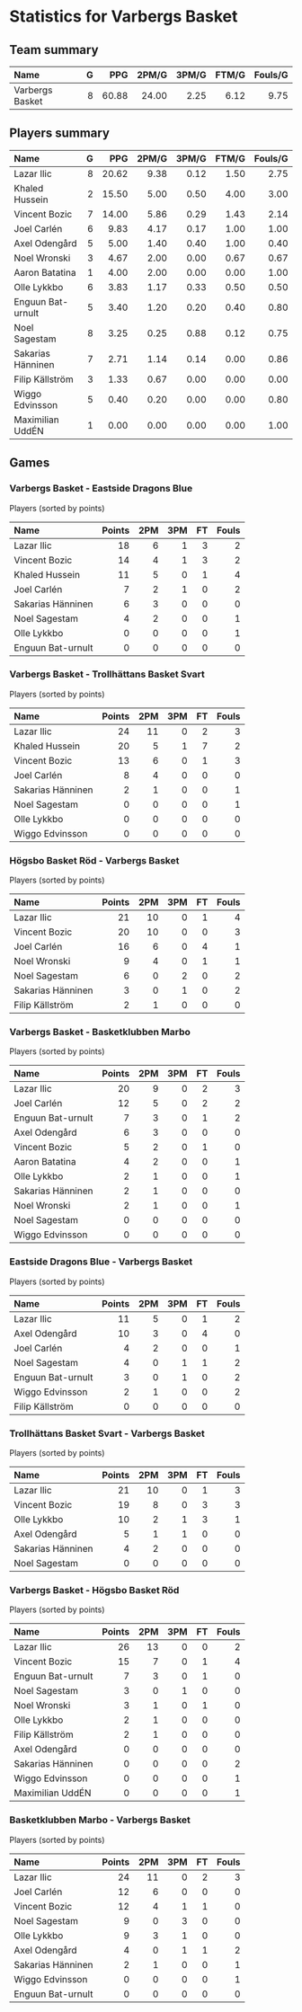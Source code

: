 # Statistics for Varbergs Basket

## Team summary

| Name | G | PPG | 2PM/G | 3PM/G | FTM/G | Fouls/G |
|:-----|--:|----:|------:|------:|------:|--------:|
| Varbergs Basket | 8 | 60.88 | 24.00 | 2.25 | 6.12 | 9.75 |

## Players summary

| Name | G | PPG | 2PM/G | 3PM/G | FTM/G | Fouls/G |
|:-----|--:|----:|------:|------:|------:|--------:|
| Lazar Ilic | 8 | 20.62 | 9.38 | 0.12 | 1.50 | 2.75 |
| Khaled Hussein | 2 | 15.50 | 5.00 | 0.50 | 4.00 | 3.00 |
| Vincent Bozic | 7 | 14.00 | 5.86 | 0.29 | 1.43 | 2.14 |
| Joel Carlén | 6 | 9.83 | 4.17 | 0.17 | 1.00 | 1.00 |
| Axel Odengård | 5 | 5.00 | 1.40 | 0.40 | 1.00 | 0.40 |
| Noel Wronski | 3 | 4.67 | 2.00 | 0.00 | 0.67 | 0.67 |
| Aaron Batatina | 1 | 4.00 | 2.00 | 0.00 | 0.00 | 1.00 |
| Olle Lykkbo | 6 | 3.83 | 1.17 | 0.33 | 0.50 | 0.50 |
| Enguun Bat-urnult | 5 | 3.40 | 1.20 | 0.20 | 0.40 | 0.80 |
| Noel Sagestam | 8 | 3.25 | 0.25 | 0.88 | 0.12 | 0.75 |
| Sakarias Hänninen | 7 | 2.71 | 1.14 | 0.14 | 0.00 | 0.86 |
| Filip Källström | 3 | 1.33 | 0.67 | 0.00 | 0.00 | 0.00 |
| Wiggo Edvinsson | 5 | 0.40 | 0.20 | 0.00 | 0.00 | 0.80 |
| Maximilian UddÉN | 1 | 0.00 | 0.00 | 0.00 | 0.00 | 1.00 |

## Games

### Varbergs Basket - Eastside Dragons Blue

Players (sorted by points)

| Name | Points | 2PM | 3PM | FT | Fouls |
|:-----|-------:|----:|----:|---:|------:|
| Lazar Ilic | 18 |  6 |  1 |  3 |  2 |
| Vincent Bozic | 14 |  4 |  1 |  3 |  2 |
| Khaled Hussein | 11 |  5 |  0 |  1 |  4 |
| Joel Carlén |  7 |  2 |  1 |  0 |  2 |
| Sakarias Hänninen |  6 |  3 |  0 |  0 |  0 |
| Noel Sagestam |  4 |  2 |  0 |  0 |  1 |
| Olle Lykkbo |  0 |  0 |  0 |  0 |  1 |
| Enguun Bat-urnult |  0 |  0 |  0 |  0 |  0 |

### Varbergs Basket - Trollhättans Basket Svart

Players (sorted by points)

| Name | Points | 2PM | 3PM | FT | Fouls |
|:-----|-------:|----:|----:|---:|------:|
| Lazar Ilic | 24 | 11 |  0 |  2 |  3 |
| Khaled Hussein | 20 |  5 |  1 |  7 |  2 |
| Vincent Bozic | 13 |  6 |  0 |  1 |  3 |
| Joel Carlén |  8 |  4 |  0 |  0 |  0 |
| Sakarias Hänninen |  2 |  1 |  0 |  0 |  1 |
| Noel Sagestam |  0 |  0 |  0 |  0 |  1 |
| Olle Lykkbo |  0 |  0 |  0 |  0 |  0 |
| Wiggo Edvinsson |  0 |  0 |  0 |  0 |  0 |

### Högsbo Basket Röd - Varbergs Basket

Players (sorted by points)

| Name | Points | 2PM | 3PM | FT | Fouls |
|:-----|-------:|----:|----:|---:|------:|
| Lazar Ilic | 21 | 10 |  0 |  1 |  4 |
| Vincent Bozic | 20 | 10 |  0 |  0 |  3 |
| Joel Carlén | 16 |  6 |  0 |  4 |  1 |
| Noel Wronski |  9 |  4 |  0 |  1 |  1 |
| Noel Sagestam |  6 |  0 |  2 |  0 |  2 |
| Sakarias Hänninen |  3 |  0 |  1 |  0 |  2 |
| Filip Källström |  2 |  1 |  0 |  0 |  0 |

### Varbergs Basket - Basketklubben Marbo

Players (sorted by points)

| Name | Points | 2PM | 3PM | FT | Fouls |
|:-----|-------:|----:|----:|---:|------:|
| Lazar Ilic | 20 |  9 |  0 |  2 |  3 |
| Joel Carlén | 12 |  5 |  0 |  2 |  2 |
| Enguun Bat-urnult |  7 |  3 |  0 |  1 |  2 |
| Axel Odengård |  6 |  3 |  0 |  0 |  0 |
| Vincent Bozic |  5 |  2 |  0 |  1 |  0 |
| Aaron Batatina |  4 |  2 |  0 |  0 |  1 |
| Olle Lykkbo |  2 |  1 |  0 |  0 |  1 |
| Sakarias Hänninen |  2 |  1 |  0 |  0 |  0 |
| Noel Wronski |  2 |  1 |  0 |  0 |  1 |
| Noel Sagestam |  0 |  0 |  0 |  0 |  0 |
| Wiggo Edvinsson |  0 |  0 |  0 |  0 |  0 |

### Eastside Dragons Blue - Varbergs Basket

Players (sorted by points)

| Name | Points | 2PM | 3PM | FT | Fouls |
|:-----|-------:|----:|----:|---:|------:|
| Lazar Ilic | 11 |  5 |  0 |  1 |  2 |
| Axel Odengård | 10 |  3 |  0 |  4 |  0 |
| Joel Carlén |  4 |  2 |  0 |  0 |  1 |
| Noel Sagestam |  4 |  0 |  1 |  1 |  2 |
| Enguun Bat-urnult |  3 |  0 |  1 |  0 |  2 |
| Wiggo Edvinsson |  2 |  1 |  0 |  0 |  2 |
| Filip Källström |  0 |  0 |  0 |  0 |  0 |

### Trollhättans Basket Svart - Varbergs Basket

Players (sorted by points)

| Name | Points | 2PM | 3PM | FT | Fouls |
|:-----|-------:|----:|----:|---:|------:|
| Lazar Ilic | 21 | 10 |  0 |  1 |  3 |
| Vincent Bozic | 19 |  8 |  0 |  3 |  3 |
| Olle Lykkbo | 10 |  2 |  1 |  3 |  1 |
| Axel Odengård |  5 |  1 |  1 |  0 |  0 |
| Sakarias Hänninen |  4 |  2 |  0 |  0 |  0 |
| Noel Sagestam |  0 |  0 |  0 |  0 |  0 |

### Varbergs Basket - Högsbo Basket Röd

Players (sorted by points)

| Name | Points | 2PM | 3PM | FT | Fouls |
|:-----|-------:|----:|----:|---:|------:|
| Lazar Ilic | 26 | 13 |  0 |  0 |  2 |
| Vincent Bozic | 15 |  7 |  0 |  1 |  4 |
| Enguun Bat-urnult |  7 |  3 |  0 |  1 |  0 |
| Noel Sagestam |  3 |  0 |  1 |  0 |  0 |
| Noel Wronski |  3 |  1 |  0 |  1 |  0 |
| Olle Lykkbo |  2 |  1 |  0 |  0 |  0 |
| Filip Källström |  2 |  1 |  0 |  0 |  0 |
| Axel Odengård |  0 |  0 |  0 |  0 |  0 |
| Sakarias Hänninen |  0 |  0 |  0 |  0 |  2 |
| Wiggo Edvinsson |  0 |  0 |  0 |  0 |  1 |
| Maximilian UddÉN |  0 |  0 |  0 |  0 |  1 |

### Basketklubben Marbo - Varbergs Basket

Players (sorted by points)

| Name | Points | 2PM | 3PM | FT | Fouls |
|:-----|-------:|----:|----:|---:|------:|
| Lazar Ilic | 24 | 11 |  0 |  2 |  3 |
| Joel Carlén | 12 |  6 |  0 |  0 |  0 |
| Vincent Bozic | 12 |  4 |  1 |  1 |  0 |
| Noel Sagestam |  9 |  0 |  3 |  0 |  0 |
| Olle Lykkbo |  9 |  3 |  1 |  0 |  0 |
| Axel Odengård |  4 |  0 |  1 |  1 |  2 |
| Sakarias Hänninen |  2 |  1 |  0 |  0 |  1 |
| Wiggo Edvinsson |  0 |  0 |  0 |  0 |  1 |
| Enguun Bat-urnult |  0 |  0 |  0 |  0 |  0 |


